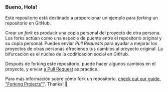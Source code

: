 ### Bueno, Hola!

Este repositorio está destinado a proporcionar un ejemplo para *forking* un repositorio en GitHub.

Crear un *fork* es producir una copia personal del proyecto de otra persona. Los forks actúan como una especie de puente entre el repositorio original y su copia personal. Puedes enviar *Pull Requests* para ayudar a mejorar los proyectos de otras personas ofreciendo tus cambios al proyecto original. La bifurcación es el núcleo de la codificación social en GitHub.

Después de forking este repositorio, puede hacer algunos cambios en el proyecto, y enviar [a Pull Request](https://github.com/octocat/Spoon-Knife/pulls) as practice.

Para más información sobre cómo fork un repositorio, [check out our guide, "Forking Projects""](http://guides.github.com/overviews/forking/). Thanks! :sparkling_heart:
